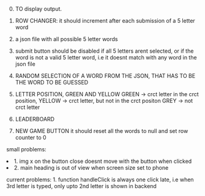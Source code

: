 0. TO display output. <done>

1.  ROW CHANGER:
    it should increment after each submission of a 5 letter word <done>

2. a json file with all possible 5 letter words <done>

3. submit button should be disabled if all 5 letters arent        selected, or if the word
   is not a valid 5 letter word, i.e it doesnt match with any word in the json file <done>

4. RANDOM SELECTION OF A WORD FROM THE JSON, THAT HAS TO BE THE WORD TO BE GUESSED

5. LETTER POSITION, GREEN AND YELLOW
    GREEN -> crct letter in the crct position, 
    YELLOW -> crct letter, but not in the crct positon
    GREY -> not crct letter

6. LEADERBOARD

7. NEW GAME BUTTON
    it should reset all the words to null and set row counter to 0




small problems:
    <li> 1. img x on the button close doesnt move with the button when clicked </li>
    <li> 2. main heading is out of view when screen size set to phone

current problems:
    1. function handleClick is always one click late, i.e when 3rd letter is typed, only upto 2nd letter is shown in backend